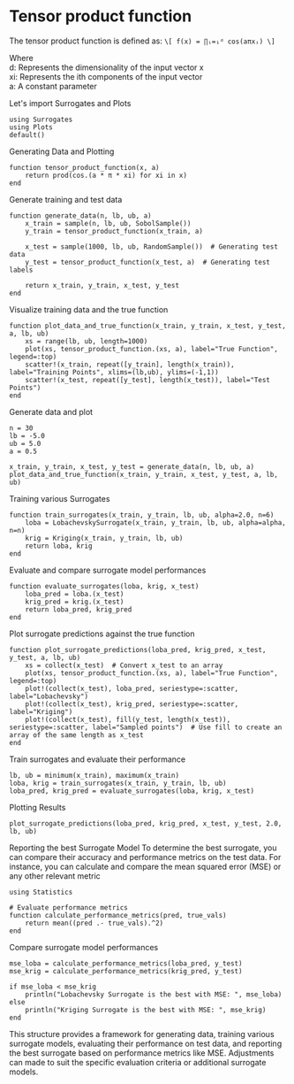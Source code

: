 # Tensor product function
The tensor product function is defined as:
``\[ f(x) = ∏ᵢ=₁ᵈ cos(aπxᵢ) \]``

Where\
d: Represents the dimensionality of the input vector x\
xi: Represents the ith components of the input vector\
a: A constant parameter

Let's import Surrogates and Plots
```
using Surrogates
using Plots
default()
```

Generating Data and Plotting

```@example tensor
function tensor_product_function(x, a)
    return prod(cos.(a * π * xi) for xi in x)
end
```

Generate training and test data
```@example tensor
function generate_data(n, lb, ub, a)
    x_train = sample(n, lb, ub, SobolSample())
    y_train = tensor_product_function(x_train, a)
    
    x_test = sample(1000, lb, ub, RandomSample())  # Generating test data
    y_test = tensor_product_function(x_test, a)  # Generating test labels
    
    return x_train, y_train, x_test, y_test
end
```

Visualize training data and the true function
```example tensor
function plot_data_and_true_function(x_train, y_train, x_test, y_test, a, lb, ub)
    xs = range(lb, ub, length=1000)
    plot(xs, tensor_product_function.(xs, a), label="True Function", legend=:top)
    scatter!(x_train, repeat([y_train], length(x_train)), label="Training Points", xlims=(lb,ub), ylims=(-1,1))
    scatter!(x_test, repeat([y_test], length(x_test)), label="Test Points")
end
```

Generate data and plot
```@example tensor
n = 30
lb = -5.0
ub = 5.0
a = 0.5

x_train, y_train, x_test, y_test = generate_data(n, lb, ub, a)
plot_data_and_true_function(x_train, y_train, x_test, y_test, a, lb, ub)
```

Training various Surrogates

```@example tensor
function train_surrogates(x_train, y_train, lb, ub, alpha=2.0, n=6)
    loba = LobachevskySurrogate(x_train, y_train, lb, ub, alpha=alpha, n=n)
    krig = Kriging(x_train, y_train, lb, ub)
    return loba, krig
end
```

Evaluate and compare surrogate model performances
```@example tensor
function evaluate_surrogates(loba, krig, x_test)
    loba_pred = loba.(x_test)
    krig_pred = krig.(x_test)
    return loba_pred, krig_pred
end
```

Plot surrogate predictions against the true function
```@example tensor
function plot_surrogate_predictions(loba_pred, krig_pred, x_test, y_test, a, lb, ub)
    xs = collect(x_test)  # Convert x_test to an array
    plot(xs, tensor_product_function.(xs, a), label="True Function", legend=:top)
    plot!(collect(x_test), loba_pred, seriestype=:scatter, label="Lobachevsky")
    plot!(collect(x_test), krig_pred, seriestype=:scatter, label="Kriging")
    plot!(collect(x_test), fill(y_test, length(x_test)), seriestype=:scatter, label="Sampled points")  # Use fill to create an array of the same length as x_test
end
```

Train surrogates and evaluate their performance
```@example tensor
lb, ub = minimum(x_train), maximum(x_train)
loba, krig = train_surrogates(x_train, y_train, lb, ub)
loba_pred, krig_pred = evaluate_surrogates(loba, krig, x_test)
```

Plotting Results
```@example tensor
plot_surrogate_predictions(loba_pred, krig_pred, x_test, y_test, 2.0, lb, ub)
```

Reporting the best Surrogate Model
To determine the best surrogate, you can compare their accuracy and performance metrics on the test data. For instance, you can calculate and compare the mean squared error (MSE) or any other relevant metric

```@example tensor
using Statistics

# Evaluate performance metrics
function calculate_performance_metrics(pred, true_vals)
    return mean((pred .- true_vals).^2)
end
```

Compare surrogate model performances
```@example tensor
mse_loba = calculate_performance_metrics(loba_pred, y_test)
mse_krig = calculate_performance_metrics(krig_pred, y_test)

if mse_loba < mse_krig
    println("Lobachevsky Surrogate is the best with MSE: ", mse_loba)
else
    println("Kriging Surrogate is the best with MSE: ", mse_krig)
end
```

This structure provides a framework for generating data, training various 
surrogate models, evaluating their performance on test data, and reporting 
the best surrogate based on performance metrics like MSE. Adjustments can made to suit the specific evaluation criteria or additional surrogate models.
